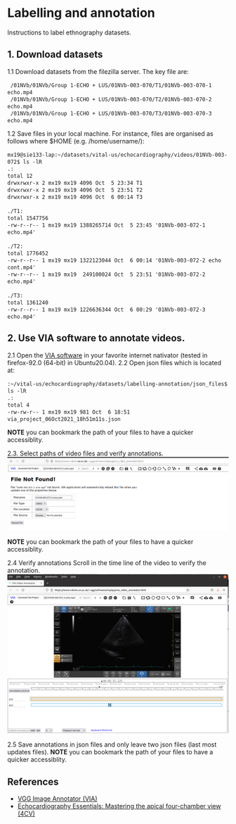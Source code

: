 # Labelling and annotation

Instructions to label ethnography datasets.

## 1. Download datasets
1.1 Download datasets from the filezilla server. 
The key file are:
``` 
 /01NVb/01NVb/Group 1-ECHO + LUS/01NVb-003-070/T1/01NVb-003-070-1 echo.mp4
 /01NVb/01NVb/Group 1-ECHO + LUS/01NVb-003-070/T2/01NVb-003-070-2 echo.mp4
 /01NVb/01NVb/Group 1-ECHO + LUS/01NVb-003-070/T3/01NVb-003-070-3 echo.mp4
```

1.2 Save files in your local machine.
For instance, files are organised as follows where $HOME (e.g. /home/username/):
``` 
mx19@sie133-lap:~/datasets/vital-us/echocardiography/videos/01NVb-003-072$ ls -lR
.:
total 12
drwxrwxr-x 2 mx19 mx19 4096 Oct  5 23:34 T1
drwxrwxr-x 2 mx19 mx19 4096 Oct  5 23:51 T2
drwxrwxr-x 2 mx19 mx19 4096 Oct  6 00:14 T3

./T1:
total 1547756
-rw-r--r-- 1 mx19 mx19 1388265714 Oct  5 23:45 '01NVb-003-072-1 echo.mp4'

./T2:
total 1776452
-rw-r--r-- 1 mx19 mx19 1322123044 Oct  6 00:14 '01NVb-003-072-2 echo cont.mp4'
-rw-r--r-- 1 mx19 mx19  249100024 Oct  5 23:51 '01NVb-003-072-2 echo.mp4'

./T3:
total 1361240
-rw-r--r-- 1 mx19 mx19 1226636344 Oct  6 00:29 '01NVb-003-072-3 echo.mp4'
```


## 2. Use VIA software to annotate videos.
2.1 Open the [VIA software](https://www.robots.ox.ac.uk/~vgg/software/via/app/via_video_annotator.html) in your favorite internet nativator (tested in firefox-92.0 (64-bit) in Ubuntu20.04).
2.2 Open json files which is located at:
```
:~/vital-us/echocardiography/datasets/labelling-annotation/json_files$ ls -lR
.:
total 4
-rw-rw-r-- 1 mx19 mx19 981 Oct  6 18:51 via_project_06Oct2021_18h51m11s.json
```
**NOTE** you can bookmark the path of your files to have a quicker accessiblity.

2.3. Select paths of video files and verify annotations. 
![figure](figures/file-not-found.png)

**NOTE** you can bookmark the path of your files to have a quicker accessiblity. 

2.4 Verify annotations
Scroll in the time line of the video to verify the annotation.
![figure](figures/verification-of-annotation.png)

2.5 Save annotations in json files and only leave two json files (last most updates files).
**NOTE** you can bookmark the path of your files to have a quicker accessiblity.

## References 
* [VGG Image Annotator (VIA)](https://www.robots.ox.ac.uk/~vgg/software/via/)
* [Echocardiography Essentials: Mastering the apical four-chamber view (4CV)](https://www.youtube.com/watch?v=KNrumyLdTGs)  

